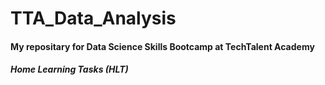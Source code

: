 # TTA_Data_Analysis

#### My repositary for Data Science Skills Bootcamp at TechTalent Academy

##### Home Learning Tasks (HLT)
